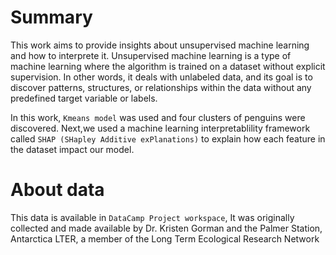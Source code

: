 # Summary

This work aims to provide insights about unsupervised machine learning and how to interprete it. Unsupervised machine learning is a type of machine learning where the algorithm is trained on a dataset without explicit supervision. In other words, it deals with unlabeled data, and its goal is to discover patterns, structures, or relationships within the data without any predefined target variable or labels.  

In this work, `Kmeans model` was used and four clusters of penguins were discovered. Next,we used a machine learning interpretablility framework called `SHAP (SHapley Additive exPlanations)` to explain how each feature in the dataset impact our model.


# About data

This data is available in `DataCamp Project workspace`, It was originally collected and made available by Dr. Kristen Gorman and the Palmer Station, Antarctica LTER, a member of the Long Term Ecological Research Network